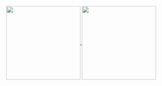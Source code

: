 <a href="#">
  <img height=200 align="center" src="https://my-stats-43gk.vercel.app/api?username=jasurbekibnxusniddin&show_icons=true&theme=radical&hide=contribs,issues&show=discussions_answered&rank_icon=github&include_all_commits=true&card_width=150" />
</a>
<a href="#">
  <img height=200 align="center" src="https://my-stats-43gk.vercel.app/api/top-langs/?username=jasurbekibnxusniddin&hide=html,scss,css&langs_count=8&layout=compact&theme=radical&card_width=150" />
</a>
